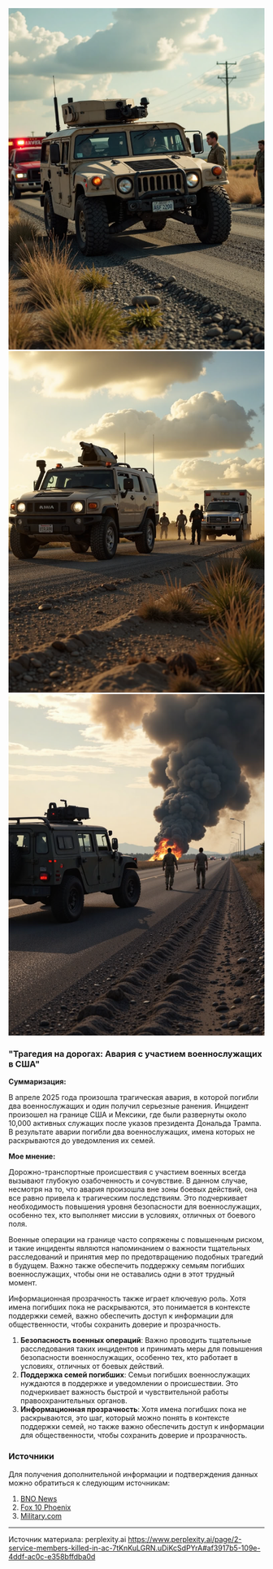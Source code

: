 ![alt text](image-1.png)![alt text](image-2.png)![alt text](image-3.png)


### "Трагедия на дорогах: Авария с участием военнослужащих в США"

**Суммаризация:**

В апреле 2025 года произошла трагическая авария, в которой погибли два военнослужащих и один получил серьезные ранения. Инцидент произошел на границе США и Мексики, где были развернуты около 10,000 активных служащих после указов президента Дональда Трампа. В результате аварии погибли два военнослужащих, имена которых не раскрываются до уведомления их семей.

**Мое мнение:**

Дорожно-транспортные происшествия с участием военных всегда вызывают глубокую озабоченность и сочувствие. В данном случае, несмотря на то, что авария произошла вне зоны боевых действий, она все равно привела к трагическим последствиям. Это подчеркивает необходимость повышения уровня безопасности для военнослужащих, особенно тех, кто выполняет миссии в условиях, отличных от боевого поля.

Военные операции на границе часто сопряжены с повышенным риском, и такие инциденты являются напоминанием о важности тщательных расследований и принятия мер по предотвращению подобных трагедий в будущем. Важно также обеспечить поддержку семьям погибших военнослужащих, чтобы они не оставались одни в этот трудный момент.

Информационная прозрачность также играет ключевую роль. Хотя имена погибших пока не раскрываются, это понимается в контексте поддержки семей, важно обеспечить доступ к информации для общественности, чтобы сохранить доверие и прозрачность.

1. **Безопасность военных операций**: Важно проводить тщательные расследования таких инцидентов и принимать меры для повышения безопасности военнослужащих, особенно тех, кто работает в условиях, отличных от боевых действий.
2. **Поддержка семей погибших**: Семьи погибших военнослужащих нуждаются в поддержке и уведомлении о происшествии. Это подчеркивает важность быстрой и чувствительной работы правоохранительных органов.
3. **Информационная прозрачность**: Хотя имена погибших пока не раскрываются, это шаг, который можно понять в контексте поддержки семей, но также важно обеспечить доступ к информации для общественности, чтобы сохранить доверие и прозрачность.

### Источники

Для получения дополнительной информации и подтверждения данных можно обратиться к следующим источникам:

1. [BNO News](https://bnonews.com/index.php/2025/04/2-service-members-killed-1-seriously-injured-in-military-vehicle-crash-near-el-paso-texas/)
2. [Fox 10 Phoenix](https://www.fox10phoenix.com/news/us-service-members-killed-hurt-vehicle-accident-us-mexico-border)
3. [Military.com](https://www.military.com/daily-news/2025/04/16/2-marines-killed-one-serious-condition-after-vehicle-incident-during-southern-border-mission.html)
---
Источник материала: 
perplexity.ai
https://www.perplexity.ai/page/2-service-members-killed-in-ac-7tKnKuLGRN.uDiKcSdPYrA#af3917b5-109e-4ddf-ac0c-e358bffdba0d
